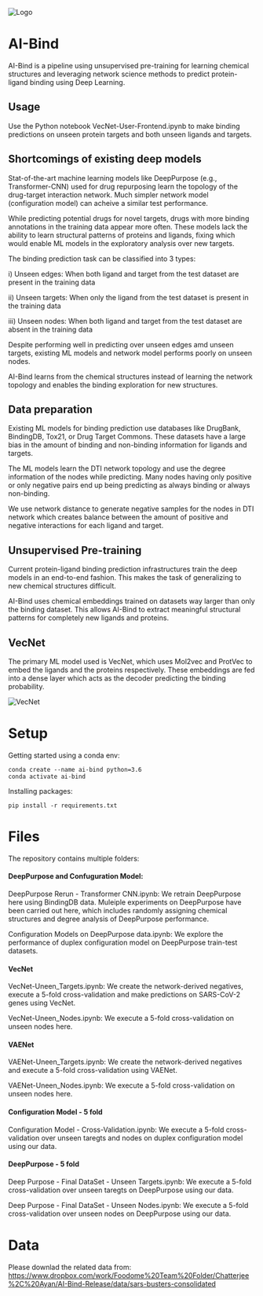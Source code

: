 ![Logo](https://github.com/ChatterjeeAyan/AI-Bind/blob/main/Images/NetSci_Logo.png)

# AI-Bind

AI-Bind is a pipeline using unsupervised pre-training for learning chemical structures and leveraging network science methods to predict protein-ligand binding using Deep Learning. 

## Usage

Use the Python notebook VecNet-User-Frontend.ipynb to make binding predictions on unseen protein targets and both unseen ligands and targets.

## Shortcomings of existing deep models

Stat-of-the-art machine learning models like DeepPurpose (e.g., Transformer-CNN) used for drug repurposing learn the topology of the drug-target interaction network. Much simpler network model (configuration model) can acheive a similar test performance.

While predicting potential drugs for novel targets, drugs with more binding annotations in the training data appear more often. These models lack the ability to learn structural patterns of proteins and ligands, fixing which would enable ML models in the exploratory analysis over new targets.

The binding prediction task can be classified into 3 types: 

i) Unseen edges: When both ligand and target from the test dataset are present in the training data

ii) Unseen targets: When only the ligand from the test dataset is present in the training data

iii) Unseen nodes: When both ligand and target from the test dataset are absent in the training data

Despite performing well in predicting over unseen edges amd unseen targets, existing ML models and network model performs poorly on unseen nodes. 

AI-Bind learns from the chemical structures instead of learning the network topology and enables the binding exploration for new structures.

## Data preparation

Existing ML models for binding prediction use databases like DrugBank, BindingDB, Tox21, or Drug Target Commons. These datasets have a large bias in the amount of binding and non-binding information for ligands and targets.

The ML models learn the DTI network topology and use the degree information of the nodes while predicting. Many nodes having only positive or only negative pairs end up being predicting as always binding or always non-binding. 

We use network distance to generate negative samples for the nodes in DTI network which creates balance between the amount of positive and negative interactions for each ligand and target.

## Unsupervised Pre-training

Current protein-ligand binding prediction infrastructures train the deep models in an end-to-end fashion. This makes the task of generalizing to new chemical structures difficult. 

AI-Bind uses chemical embeddings trained on datasets way larger than only the binding dataset. This allows AI-Bind to extract meaningful structural patterns for completely new ligands and proteins. 

## VecNet

The primary ML model used is VecNet, which uses Mol2vec and ProtVec to embed the ligands and the proteins respectively. These embeddings are fed into a dense layer which acts as the decoder predicting the binding probability.

![VecNet](https://github.com/ChatterjeeAyan/AI-Bind/blob/main/Images/VecNet.PNG)

# Setup

Getting started using a conda env:

```shell
conda create --name ai-bind python=3.6
conda activate ai-bind
```

Installing packages:

```shell
pip install -r requirements.txt
```

# Files

The repository contains multiple folders: 

#### DeepPurpose and Confuguration Model:

DeepPurpose Rerun - Transformer CNN.ipynb: We retrain DeepPurpose here using BindingDB data. Muleiple experiments on DeepPurpose have been carried out here, which includes randomly assigning chemical structures and degree analysis of DeepPurpose performance.

Configuration Models on DeepPurpose data.ipynb: We explore the performance of duplex configuration model on DeepPurpose train-test datasets.

#### VecNet

VecNet-Uneen_Targets.ipynb: We create the network-derived negatives, execute a 5-fold cross-validation and make predictions on SARS-CoV-2 genes using VecNet.

VecNet-Uneen_Nodes.ipynb: We execute a 5-fold cross-validation on unseen nodes here.

#### VAENet

VAENet-Uneen_Targets.ipynb: We create the network-derived negatives and execute a 5-fold cross-validation using VAENet.

VAENet-Uneen_Nodes.ipynb: We execute a 5-fold cross-validation on unseen nodes here.

#### Configuration Model - 5 fold

Configuration Model - Cross-Validation.ipynb: We execute a 5-fold cross-validation over unseen taregts and nodes on duplex configuration model using our data.

#### DeepPurpose - 5 fold

Deep Purpose - Final DataSet - Unseen Targets.ipynb: We execute a 5-fold cross-validation over unseen taregts on DeepPurpose using our data.

Deep Purpose - Final DataSet - Unseen Nodes.ipynb: We execute a 5-fold cross-validation over unseen nodes on DeepPurpose using our data.

# Data

Please downlad the related data from: https://www.dropbox.com/work/Foodome%20Team%20Folder/Chatterjee%2C%20Ayan/AI-Bind-Release/data/sars-busters-consolidated













